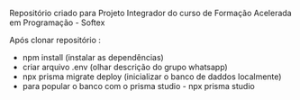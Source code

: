 Repositório criado para Projeto Integrador do curso de Formação Acelerada em Programação - Softex 

Após clonar repositório : 

- npm install (instalar as dependências)
- criar arquivo .env (olhar descrição do grupo whatsapp)
- npx prisma migrate deploy (inicializar o banco de daddos localmente) 
- para popular o banco com o prisma studio - npx prisma studio
